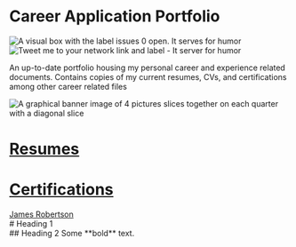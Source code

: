 # Career Application Portfolio  

![](https://img.shields.io/github/issues/Jamesrbrtsn/Career-Application-Portfolio "A visual box with the label issues 0 open. It serves for humor")          ![](https://img.shields.io/twitter/url/https/github.com/Jamesrbrtsn/Career-Application-Portfolio?label=Tweet%20me%20to%20your%20network%21&style=social "Tweet me to your network link and label - It server for humor")

An up-to-date portfolio housing my personal career and experience related documents. Contains copies of my current resumes, CVs, and certifications among other career related files

![](https://media.licdn.com/dms/image/C4D16AQHD7VaQ6q5vwA/profile-displaybackgroundimage-shrink_350_1400/0?e=1573689600&v=beta&t=yapNjM7-KxDYc3jC0LD-Zkl28382TvRh72TLmC-BWW0 "A graphical banner image of 4 pictures slices together on each quarter with a diagonal slice")

# [Resumes](https://github.com/Jamesrbrtsn/Career-Application-Portfolio/tree/master/Resumes "Quick Access Link to Resumes folder")

# [Certifications](https://github.com/Jamesrbrtsn/Career-Application-Portfolio/tree/master/Certifications "Quick Access Link to Certifications folder")

<div class="LI-profile-badge"  data-version="v1" data-size="medium" data-locale="en_US" data-type="horizontal" data-theme="light" data-vanity="jamesrbrtsn"><a class="LI-simple-link" href='https://ca.linkedin.com/in/jamesrbrtsn?trk=profile-badge'>James Robertson</a></div>
# Heading 1



<div class="something" markdown="1">
  ## Heading 2
  Some **bold** text.
</div>
